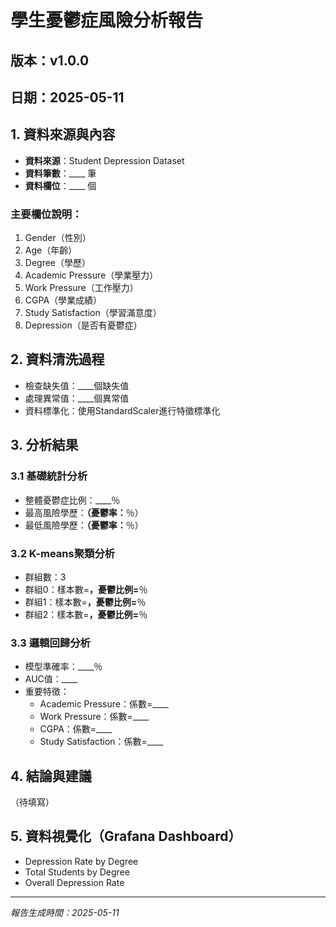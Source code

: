 
# 學生憂鬱症風險分析報告
## 版本：v1.0.0
## 日期：2025-05-11

## 1. 資料來源與內容
- **資料來源**：Student Depression Dataset
- **資料筆數**：____ 筆
- **資料欄位**：____ 個

### 主要欄位說明：
1. Gender（性別）
2. Age（年齡）
3. Degree（學歷）
4. Academic Pressure（學業壓力）
5. Work Pressure（工作壓力）
6. CGPA（學業成績）
7. Study Satisfaction（學習滿意度）
8. Depression（是否有憂鬱症）

## 2. 資料清洗過程
- 檢查缺失值：____個缺失值
- 處理異常值：____個異常值
- 資料標準化：使用StandardScaler進行特徵標準化

## 3. 分析結果

### 3.1 基礎統計分析
- 整體憂鬱症比例：____％
- 最高風險學歷：____（憂鬱率：____％）
- 最低風險學歷：____（憂鬱率：____％）

### 3.2 K-means聚類分析
- 群組數：3
- 群組0：樣本數=____，憂鬱比例=____％
- 群組1：樣本數=____，憂鬱比例=____％
- 群組2：樣本數=____，憂鬱比例=____％

### 3.3 邏輯回歸分析
- 模型準確率：____％
- AUC值：____
- 重要特徵：
  - Academic Pressure：係數=____
  - Work Pressure：係數=____
  - CGPA：係數=____
  - Study Satisfaction：係數=____

## 4. 結論與建議
（待填寫）

## 5. 資料視覺化（Grafana Dashboard）
- Depression Rate by Degree
- Total Students by Degree
- Overall Depression Rate

---
*報告生成時間：2025-05-11*
